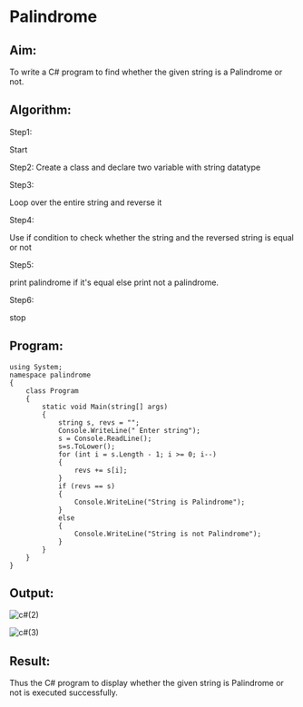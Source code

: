 # Palindrome


## Aim:
To write a C# program to find whether the given string is a Palindrome or not.
## Algorithm:
Step1:

Start

Step2:
Create a class and declare two variable with string datatype

Step3:

Loop over the entire string and reverse it

Step4:

Use if condition to check whether the string and the reversed string is equal or not

Step5:

print palindrome if it's equal else print not a palindrome.

Step6:

stop

## Program:
```
using System;
namespace palindrome
{
    class Program
    {
        static void Main(string[] args)
        {
            string s, revs = "";
            Console.WriteLine(" Enter string");
            s = Console.ReadLine();
            s=s.ToLower();
            for (int i = s.Length - 1; i >= 0; i--)
            {
                revs += s[i];
            }
            if (revs == s)
            {
                Console.WriteLine("String is Palindrome");
            }
            else
            {
                Console.WriteLine("String is not Palindrome");
            }
        }
    }
}
```

## Output:

![c#(2)](https://user-images.githubusercontent.com/75235233/163826396-b3087162-d1af-4a95-9045-40ce4d1ac05c.png)

![c#(3)](https://user-images.githubusercontent.com/75235233/163826414-20765532-46d1-48e8-9d98-79fdea1f8e73.png)


## Result:
Thus the C# program to display whether the given string is Palindrome or not is executed successfully.

